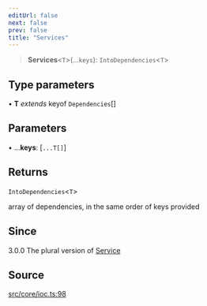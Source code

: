 ```yaml
---
editUrl: false
next: false
prev: false
title: "Services"
---
```


> **Services**\<`T`\>(...`keys`): `IntoDependencies`\<`T`\>

## Type parameters

• **T** *extends* keyof `Dependencies`[]

## Parameters

• ...**keys**: [`...T[]`]

## Returns

`IntoDependencies`\<`T`\>

array of dependencies, in the same order of keys provided

## Since

3.0.0
The plural version of [Service](../../../../../../../../v4/api/functions/service)

## Source

[src/core/ioc.ts:98](https://github.com/sern-handler/handler/blob/3e9b9229c8e4036aa031b2eb106ad88a9cfb5a7b/src/core/ioc.ts#L98)
